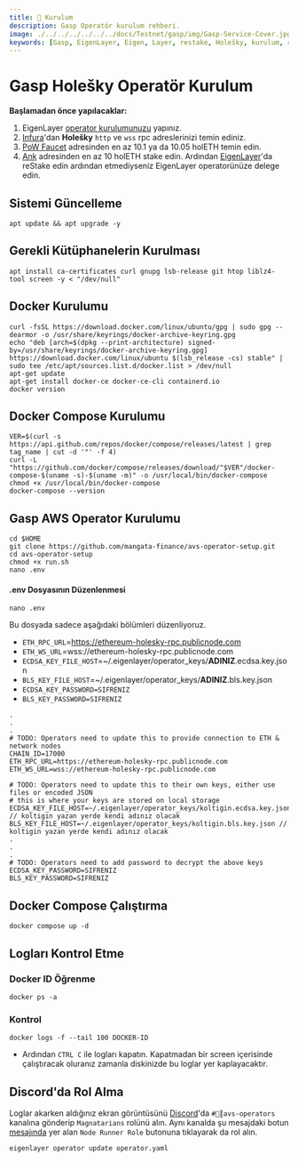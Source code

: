 ```yaml
---
title: 💾 Kurulum
description: Gasp Operatör kurulum rehberi.
image: ./../../../../../../docs/Testnet/gasp/img/Gasp-Service-Cover.jpg
keywords: [Gasp, EigenLayer, Eigen, Layer, restake, Holešky, kurulum, rehber, Holesky]
---
```


# Gasp Holešky Operatör Kurulum 

**Başlamadan önce yapılacaklar:**
1. EigenLayer [operator kurulumunuzu](../eigenlayer/installation.md) yapınız.
2. [Infura](https://app.infura.io/)'dan **Holešky** `http` ve `wss` rpc adreslerinizi temin ediniz. 
3. [PoW Faucet](https://holesky-faucet.pk910.de) adresinden en az 10.1 ya da 10.05 holETH temin edin.
4. [Ank](https://testnet.ankr.com/staking/stake/ethereum/) adresinden en az 10 holETH stake edin. Ardından [EigenLayer](https://holesky.eigenlayer.xyz/restake/ankrETH)'da reStake edin ardından etmediyseniz EigenLayer operatorünüze delege edin.

## Sistemi Güncelleme
```shell
apt update && apt upgrade -y
```

## Gerekli Kütüphanelerin Kurulması
```shell
apt install ca-certificates curl gnupg lsb-release git htop liblz4-tool screen -y < "/dev/null"
```

## Docker Kurulumu
```shell
curl -fsSL https://download.docker.com/linux/ubuntu/gpg | sudo gpg --dearmor -o /usr/share/keyrings/docker-archive-keyring.gpg
echo "deb [arch=$(dpkg --print-architecture) signed-by=/usr/share/keyrings/docker-archive-keyring.gpg] https://download.docker.com/linux/ubuntu $(lsb_release -cs) stable" | sudo tee /etc/apt/sources.list.d/docker.list > /dev/null
apt-get update
apt-get install docker-ce docker-ce-cli containerd.io
docker version
```

## Docker Compose Kurulumu
```shell
VER=$(curl -s https://api.github.com/repos/docker/compose/releases/latest | grep tag_name | cut -d '"' -f 4)
curl -L "https://github.com/docker/compose/releases/download/"$VER"/docker-compose-$(uname -s)-$(uname -m)" -o /usr/local/bin/docker-compose
chmod +x /usr/local/bin/docker-compose
docker-compose --version
```

## Gasp AWS Operator Kurulumu

```shell
cd $HOME
git clone https://github.com/mangata-finance/avs-operator-setup.git
cd avs-operator-setup
chmod +x run.sh
nano .env
```

#### .env Dosyasının Düzenlenmesi

```shell
nano .env
```

Bu dosyada sadece aşağıdaki bölümleri düzenliyoruz.
* `ETH_RPC_URL`=https://ethereum-holesky-rpc.publicnode.com
* `ETH_WS_URL`=wss://ethereum-holesky-rpc.publicnode.com
* `ECDSA_KEY_FILE_HOST`=~/.eigenlayer/operator_keys/**ADINIZ**.ecdsa.key.json 
* `BLS_KEY_FILE_HOST`=~/.eigenlayer/operator_keys/**ADINIZ**.bls.key.json
* `ECDSA_KEY_PASSWORD=SIFRENIZ`
* `BLS_KEY_PASSWORD=SIFRENIZ`
```shell
.
.
.
# TODO: Operators need to update this to provide connection to ETH & network nodes
CHAIN_ID=17000
ETH_RPC_URL=https://ethereum-holesky-rpc.publicnode.com
ETH_WS_URL=wss://ethereum-holesky-rpc.publicnode.com

# TODO: Operators need to update this to their own keys, either use files or encoded JSON
# this is where your keys are stored on local storage
ECDSA_KEY_FILE_HOST=~/.eigenlayer/operator_keys/koltigin.ecdsa.key.json // koltigin yazan yerde kendi adınız olacak
BLS_KEY_FILE_HOST=~/.eigenlayer/operator_keys/koltigin.bls.key.json // koltigin yazan yerde kendi adınız olacak
.
.
.
# TODO: Operators need to add password to decrypt the above keys
ECDSA_KEY_PASSWORD=SIFRENIZ
BLS_KEY_PASSWORD=SIFRENIZ
```

## Docker Compose Çalıştırma

```shell
docker compose up -d
```


## Logları Kontrol Etme

### Docker ID Öğrenme

```shell
docker ps -a
```

### Kontrol

```shell
docker logs -f --tail 100 DOCKER-ID
```

* Ardından `CTRL C` ile logları kapatın. Kapatmadan bir screen içerisinde çalıştıracak oluranız zamanla diskinizde bu loglar yer kaplayacaktır. 


## Discord'da Rol Alma

Loglar akarken aldığınız ekran görüntüsünü [Discord](https://discord.gg/hcM4DfGsRa)'da `#🤖║avs-operators` kanalına gönderip `Magnatarians` rolünü alın. Aynı kanalda şu mesajdaki botun [mesajında](https://discord.com/channels/776977650907480074/1192066266765197323/1204853636547477575) yer alan `Node Runner Role` butonuna tıklayarak da rol alın.

```shell
eigenlayer operator update operator.yaml
```


